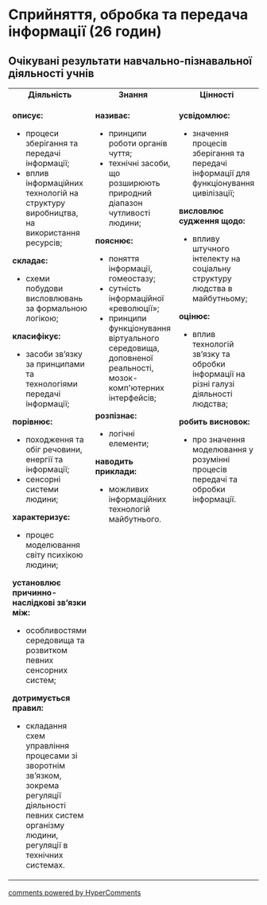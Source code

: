 <div id="hypercomments_widget" class="js-hypercomments-widget invisible"></div>

# Сприйняття, обробка та передача інформації (26 годин)

## Очікувані результати навчально-пізнавальної діяльності учнів

<table>
  <tr>
	<td width="33%" align="center"><b>Діяльність</b></td>
	<td width="33%" align="center"><b>Знання</b></td>
	<td width="33%" align="center"><b>Цінності</b></td>
  </tr>
  <tr>
  <td width="33%" style="vertical-align:top !important;">
    <p><b>описує: </b><br><ul>
    <li>процеси зберігання та передачі інформації;</li>
    <li>вплив інформаційних технологій на структуру виробництва, на використання ресурсів;</li>
    </ul>
    <b>складає:</b><br><ul>
    <li>схеми побудови висловлювань за формальною логікою;</li>
    </ul>
    <b>класифікує: </b><br><ul>
    <li>засоби зв’язку за принципами та технологіями передачі інформації; </li>
    </ul>
    <b>порівнює: </b><br><ul>
    <li>походження та обіг речовини, енергії та інформації;</li>
    <li>сенсорні системи людини;</li>
    </ul>
    <b>характеризує: </b><br><ul>
    <li>процес моделювання світу психікою людини; </li>
    </ul>
    <b>установлює причинно-наслідкові зв’язки між:</b><br><ul>
    <li>особливостями середовища та розвитком певних сенсорних систем;</li>
    </ul>
    <b>дотримується правил: </b><br><ul>
    <li>складання схем управління процесами зі зворотнім зв’язком, зокрема регуляції діяльності певних систем організму людини, регуляції в технічних системах.</li>
    </ul></p>
  </td>
  <td width="33%" style="vertical-align:top !important;">
    <p><b>називає: </b><br><ul>
    <li>принципи роботи органів чуття; </li>
    <li>технічні засоби, що розширюють природний діапазон чутливості людини;</li>
    </ul>
    <b>пояснює: </b><br><ul>
    <li>поняття інформації, гомеостазу;</li>
    <li>сутність інформаційної «революції»;</li>
    <li>принципи функціонування віртуального середовища, доповненої реальності, мозок-комп'ютерних інтерфейсів;</li>
    </ul>
    <b>розпізнає:</b><br><ul>
    <li>логічні елементи;</li>
    </ul>
    <b>наводить приклади:</b><br><ul>
    <li>можливих інформаційних технологій майбутнього.</li>
    </ul></p>
  </td>
  <td width="33%" style="vertical-align:top !important;">
    <p><b>усвідомлює: </b><br><ul>
    <li>значення процесів зберігання та передачі інформації для функціонування цивілізації;</li>
    </ul>
    <b>висловлює судження щодо: </b><br><ul>
    <li>впливу штучного інтелекту на соціальну структуру людства в майбутньому;</li>
    </ul>
    <b>оцінює:</b><br><ul>
    <li>вплив технологій зв’язку та обробки інформації на різні галузі діяльності людства;</li>
    </ul>
    <b>робить висновок:</b><br><ul>
    <li>про значення моделювання у розумінні процесів передачі та обробки інформації.</li>
    </ul></p>
  </td>
  </tr>
</table>

<div class="js-hypercomments-container">
<a href="http://hypercomments.com" class="hc-link" title="comments widget">comments powered by HyperComments</a>
</div>